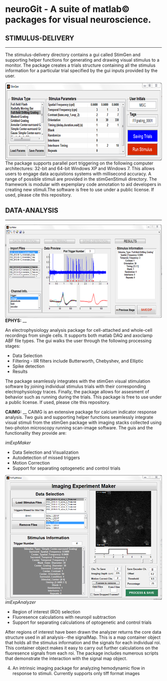 # neuroGit -  A suite of matlab© packages for visual neuroscience. 

## STIMULUS-DELIVERY
______

The stimulus-delivery directory contains a gui called StimGen and supporting helper functions for generating and drawing visual stimulus to a monitor. The package creates a trials structure containing all the stimulus information for a particular trial specified by the gui inputs provided by the user. 

<img src=https://github.com/mscaudill/neuroGit/blob/master/stimulus-delivery/StimGenGui/StimGen.PNG height=250, align="left">

The package supports parallel port triggering on the following computer architectures: 32-bit and 64-bit Windows XP and Windows 7. This allows users to engage data acquistions systems with millisecond accuracy. A range of possible stimuli are provided in the stimGenStimuli directory. The framework is modular with expemplary code annotation to aid developers in creating new stimuli.The software is free to use under a public license. If used, please cite this repository. 

## DATA-ANALYSIS
_______

<img src=https://github.com/mscaudill/neuroGit/blob/master/data-analysis/ePhys/eExpMaker/ephys.PNG height=300, align="right">

**EPHYS:** 
__

An electrophysiology analysis package for cell-attached and whole-cell recordings from single cells. It supports both matlab DAQ and axoclamp ABF file types. The gui walks the user through the following processing stages:
- Data Selection 
- Filtering - IIR filters include Butterworth, Chebyshev, and Elliptic
- Spike detection
- Results 

The package seamlessly integrates with the stimGen visual stimulation
software by joining individual stimulus trials with their corresponding
electrophysiology traces. Finally, the package allows for assesment of
behavior such as running during the trials. This package is free to use
under a public license. If used, please cite this repository.

**CAIMG:** 
__
CAIMG is an extensive package for calcium indicator response analysis. Two
guis and supporting helper functions seamlessly integrate visual stimuli
from the stimGen package with imaging stacks collected using two-photon
microscopy running scan-image software. The guis and the functionality they
provide are:

*imExpMaker*
- Data Selection and Visualization
- Autodetection of missed triggers
- Motion Correction
- Support for separating optogenetic and control trials

<img src = https://github.com/mscaudill/neuroGit/blob/master/data-analysis/CaIMG/ImExpMakerGui/imExpMaker.PNG height = 400, align="left">

*imExpAnalyzer*
- Region of interest (ROI) selection
- Fluoresence calculations with neuropil subtraction
- Support for separating calculations of optogenetic and control trials

After regions of interest have been drawn the analyzer returns the core data
structure used in all analysis--the signalMap. This is a map container
object that holds all the stimulus information and the signals for each
individual roi. This container object makes it easy to carry out further
calculations on the fluoresence signals from each roi. The package includes
numerous scripts that demonstrate the interaction with the signal map
object.

4. An intrinsic imaging package for analyzing hemodynamic flow in response to stimuli. Currently supports only tiff format images

